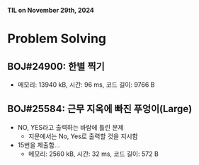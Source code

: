 **TIL on November 29th, 2024**

# Problem Solving
## BOJ#24900: 한별 찍기
* 메모리: 13940 kB, 시간: 96 ms, 코드 길이: 9766 B 

## BOJ#25584: 근무 지옥에 빠진 푸엉이(Large)
* NO, YES라고 출력하는 바람에 틀린 문제
    - 지문에서는 No, Yes로 출력할 것을 지시함
* 15번을 제출함...
    - 메모리: 2560 kB, 시간: 32 ms, 코드 길이: 572 B 
